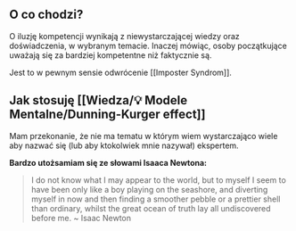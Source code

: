 ## O co chodzi? 
O iluzję kompetencji wynikają z niewystarczającej wiedzy oraz doświadczenia, w wybranym temacie. Inaczej mówiąc, osoby początkujące uważają się za bardziej kompetentne niż faktycznie są. 

Jest to w pewnym sensie odwrócenie [[Imposter Syndrom]].

## Jak stosuję [[Wiedza/💡 Modele Mentalne/Dunning-Kurger effect]]
Mam przekonanie, że nie ma tematu w którym wiem wystarczająco wiele aby nazwać się (lub aby ktokolwiek mnie nazywał) ekspertem.

**Bardzo utożsamiam się ze słowami Isaaca Newtona:**
> I do not know what I may appear to the world, but to myself I seem to have been only like a boy playing on the seashore, and diverting myself in now and then finding a smoother pebble or a prettier shell than ordinary, whilst the great ocean of truth lay all undiscovered before me. ~ Isaac Newton